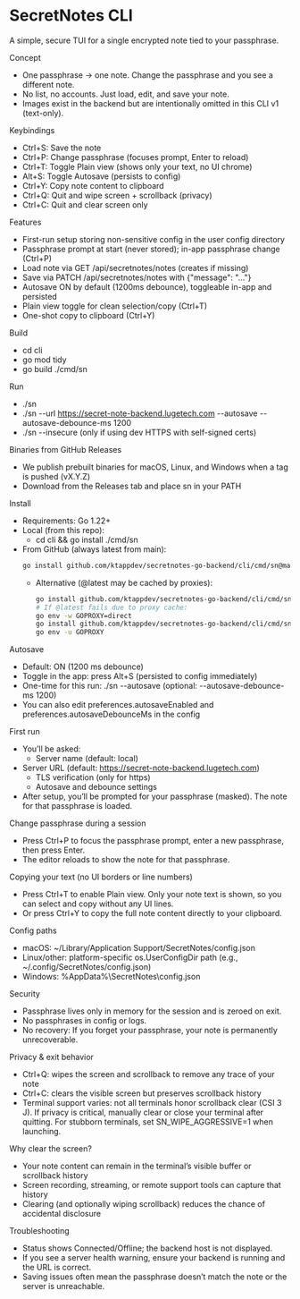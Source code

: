 # SecretNotes CLI

A simple, secure TUI for a single encrypted note tied to your passphrase.

Concept
- One passphrase → one note. Change the passphrase and you see a different note.
- No list, no accounts. Just load, edit, and save your note.
- Images exist in the backend but are intentionally omitted in this CLI v1 (text-only).

Keybindings
- Ctrl+S: Save the note
- Ctrl+P: Change passphrase (focuses prompt, Enter to reload)
- Ctrl+T: Toggle Plain view (shows only your text, no UI chrome)
- Alt+S: Toggle Autosave (persists to config)
- Ctrl+Y: Copy note content to clipboard
- Ctrl+Q: Quit and wipe screen + scrollback (privacy)
- Ctrl+C: Quit and clear screen only

Features
- First-run setup storing non-sensitive config in the user config directory
- Passphrase prompt at start (never stored); in-app passphrase change (Ctrl+P)
- Load note via GET /api/secretnotes/notes (creates if missing)
- Save via PATCH /api/secretnotes/notes with {"message": "..."}
- Autosave ON by default (1200ms debounce), toggleable in-app and persisted
- Plain view toggle for clean selection/copy (Ctrl+T)
- One-shot copy to clipboard (Ctrl+Y)

Build
- cd cli
- go mod tidy
- go build ./cmd/sn

Run
- ./sn
- ./sn --url https://secret-note-backend.lugetech.com --autosave --autosave-debounce-ms 1200
- ./sn --insecure (only if using dev HTTPS with self-signed certs)

Binaries from GitHub Releases
- We publish prebuilt binaries for macOS, Linux, and Windows when a tag is pushed (vX.Y.Z)
- Download from the Releases tab and place sn in your PATH

Install
- Requirements: Go 1.22+
- Local (from this repo):
  - cd cli && go install ./cmd/sn
- From GitHub (always latest from main):
  ```bash
  go install github.com/ktappdev/secretnotes-go-backend/cli/cmd/sn@main
  ```
  - Alternative (@latest may be cached by proxies):
    ```bash
    go install github.com/ktappdev/secretnotes-go-backend/cli/cmd/sn@latest
    # If @latest fails due to proxy cache:
    go env -w GOPROXY=direct
    go install github.com/ktappdev/secretnotes-go-backend/cli/cmd/sn@latest
    go env -u GOPROXY
    ```

Autosave
- Default: ON (1200 ms debounce)
- Toggle in the app: press Alt+S (persisted to config immediately)
- One-time for this run: ./sn --autosave (optional: --autosave-debounce-ms 1200)
- You can also edit preferences.autosaveEnabled and preferences.autosaveDebounceMs in the config

First run
- You’ll be asked:
  - Server name (default: local)
- Server URL (default: https://secret-note-backend.lugetech.com)
  - TLS verification (only for https)
  - Autosave and debounce settings
- After setup, you’ll be prompted for your passphrase (masked). The note for that passphrase is loaded.

Change passphrase during a session
- Press Ctrl+P to focus the passphrase prompt, enter a new passphrase, then press Enter.
- The editor reloads to show the note for that passphrase.

Copying your text (no UI borders or line numbers)
- Press Ctrl+T to enable Plain view. Only your note text is shown, so you can select and copy without any UI lines.
- Or press Ctrl+Y to copy the full note content directly to your clipboard.

Config paths
- macOS: ~/Library/Application Support/SecretNotes/config.json
- Linux/other: platform-specific os.UserConfigDir path (e.g., ~/.config/SecretNotes/config.json)
- Windows: %AppData%\SecretNotes\config.json

Security
- Passphrase lives only in memory for the session and is zeroed on exit.
- No passphrases in config or logs.
- No recovery: If you forget your passphrase, your note is permanently unrecoverable.

Privacy & exit behavior
- Ctrl+Q: wipes the screen and scrollback to remove any trace of your note
- Ctrl+C: clears the visible screen but preserves scrollback history
- Terminal support varies: not all terminals honor scrollback clear (CSI 3 J). If privacy is critical, manually clear or close your terminal after quitting. For stubborn terminals, set SN_WIPE_AGGRESSIVE=1 when launching.

Why clear the screen?
- Your note content can remain in the terminal’s visible buffer or scrollback history
- Screen recording, streaming, or remote support tools can capture that history
- Clearing (and optionally wiping scrollback) reduces the chance of accidental disclosure

Troubleshooting
- Status shows Connected/Offline; the backend host is not displayed.
- If you see a server health warning, ensure your backend is running and the URL is correct.
- Saving issues often mean the passphrase doesn’t match the note or the server is unreachable.
